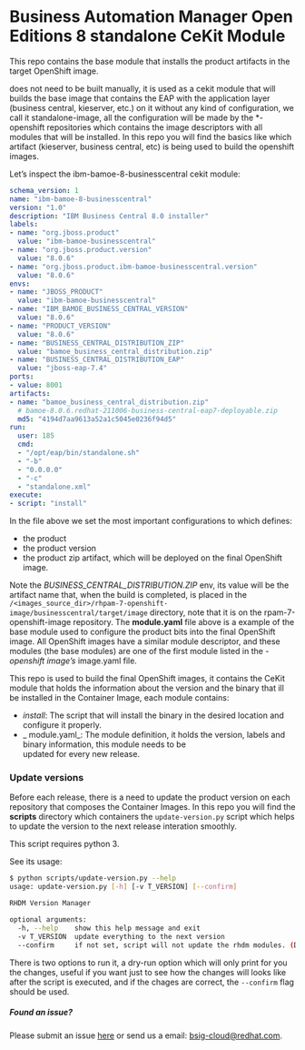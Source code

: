 # Business Automation Manager Open Editions 8 standalone CeKit Module

This repo contains the base module that installs the product artifacts in the target OpenShift image.

does not need to be built manually, it is used as a cekit module  that will builds the base image that contains
the EAP with the application layer (business central, kieserver, etc.) on it without any kind of configuration, we call
it standalone-image, all the configuration will be made by the *-openshift repositories which contains the image
descriptors with all modules that will be installed. In this repo you will find the basics like which artifact
(kieserver, business central, etc) is being used to build the openshift images.

Let’s inspect the ibm-bamoe-8-businesscentral cekit module:



```yaml
schema_version: 1
name: "ibm-bamoe-8-businesscentral"
version: "1.0"
description: "IBM Business Central 8.0 installer"
labels:
- name: "org.jboss.product"
  value: "ibm-bamoe-businesscentral"
- name: "org.jboss.product.version"
  value: "8.0.6"
- name: "org.jboss.product.ibm-bamoe-businesscentral.version"
  value: "8.0.6"
envs:
- name: "JBOSS_PRODUCT"
  value: "ibm-bamoe-businesscentral"
- name: "IBM_BAMOE_BUSINESS_CENTRAL_VERSION"
  value: "8.0.6"
- name: "PRODUCT_VERSION"
  value: "8.0.6"
- name: "BUSINESS_CENTRAL_DISTRIBUTION_ZIP"
  value: "bamoe_business_central_distribution.zip"
- name: "BUSINESS_CENTRAL_DISTRIBUTION_EAP"
  value: "jboss-eap-7.4"
ports:
- value: 8001
artifacts:
- name: "bamoe_business_central_distribution.zip"
  # bamoe-8.0.6.redhat-211006-business-central-eap7-deployable.zip
  md5: "4194d7aa9613a52a1c5045e0236f94d5"
run:
  user: 185
  cmd:
  - "/opt/eap/bin/standalone.sh"
  - "-b"
  - "0.0.0.0"
  - "-c"
  - "standalone.xml"
execute:
- script: "install"

```

In the file above we set the most important configurations to which defines:
* the product
* the product version
* the product zip artifact, which will be deployed on the final OpenShift image.

Note the *BUSINESS_CENTRAL_DISTRIBUTION.ZIP* env, its value will be the artifact name that, when the build is completed,
is placed in the `/<images_source_dir>/rhpam-7-openshift-image/businesscentral/target/image` directory,
note that it is on the rpam-7-openshift-image repository. The **module.yaml** file above is a example of
the base module used to configure the product bits into the final OpenShift image. All OpenShift images have a
similar module descriptor, and these modules (the base modules) are one of the first module listed in the
 *-openshift image’s* image.yaml file.



This repo is used to build the final OpenShift images, it contains the CeKit module that holds the information 
about the version and the binary that ill be installed in the Container Image, each module contains:
* _install_: The script that will install the binary in the desired location and configure it properly.
* _ module.yaml_: The module definition, it holds the version, labels and binary information, this module needs to be \
updated for every new release.



### Update versions

Before each release, there is a need to update the product version on each repository that composes the Container
Images.
In this repo you will find the **scripts** directory which containers the `update-version.py` script which helps to
update the version to the next release interation smoothly.

This script requires python 3.


See its usage:
```bash
$ python scripts/update-version.py --help
usage: update-version.py [-h] [-v T_VERSION] [--confirm]

RHDM Version Manager

optional arguments:
  -h, --help    show this help message and exit
  -v T_VERSION  update everything to the next version
  --confirm     if not set, script will not update the rhdm modules. (Dry run)
```


There is two options to run it, a dry-run option which will only print for you the changes, useful if you want just to see
how the changes will looks like after the script is executed, and if the chages are correct, the `--confirm` flag
should be used.

 ##### Found an issue?
 Please submit an issue [here](https://issues.jboss.org/projects/KIECLOUD) or send us a email: bsig-cloud@redhat.com.

